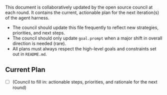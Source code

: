 
This document is collaboratively updated by the open source council at each round.
It contains the current, actionable plan for the next iteration(s) of the agent harness.

- The council should update this file frequently to reflect new strategies, priorities, and next steps.
- The council should only update `goal.prompt` when a major shift in overall direction is needed (rare).
- All plans must always respect the high-level goals and constraints set out in `README.md`.

## Current Plan

- [ ] (Council to fill in: actionable steps, priorities, and rationale for the next round)
